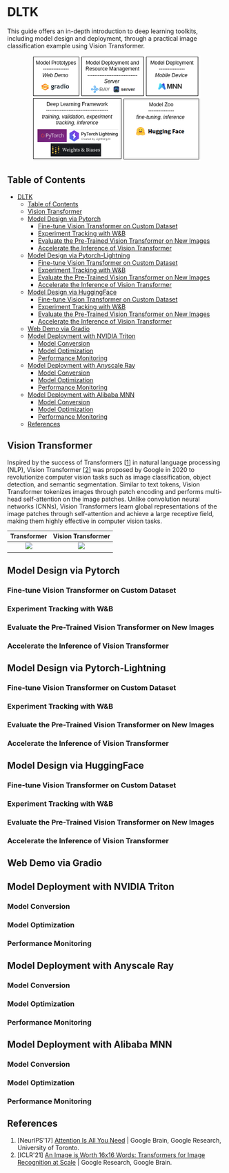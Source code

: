 # DLTK
This guide offers an in-depth introduction to deep learning toolkits, including model design and deployment, through a practical image classification example using Vision Transformer.

<p align="center">
  <img src="https://github.com/Jason-cs18/DLTK/blob/main/imgs/dlsys_outline.png" />
</p>

## Table of Contents
- [DLTK](#dltk)
  - [Table of Contents](#table-of-contents)
  - [Vision Transformer](#vision-transformer)
  - [Model Design via Pytorch](#model-design-via-pytorch)
    - [Fine-tune Vision Transformer on Custom Dataset](#fine-tune-vision-transformer-on-custom-dataset)
    - [Experiment Tracking with W\&B](#experiment-tracking-with-wb)
    - [Evaluate the Pre-Trained Vision Transformer on New Images](#evaluate-the-pre-trained-vision-transformer-on-new-images)
    - [Accelerate the Inference of Vision Transformer](#accelerate-the-inference-of-vision-transformer)
  - [Model Design via Pytorch-Lightning](#model-design-via-pytorch-lightning)
    - [Fine-tune Vision Transformer on Custom Dataset](#fine-tune-vision-transformer-on-custom-dataset-1)
    - [Experiment Tracking with W\&B](#experiment-tracking-with-wb-1)
    - [Evaluate the Pre-Trained Vision Transformer on New Images](#evaluate-the-pre-trained-vision-transformer-on-new-images-1)
    - [Accelerate the Inference of Vision Transformer](#accelerate-the-inference-of-vision-transformer-1)
  - [Model Design via HuggingFace](#model-design-via-huggingface)
    - [Fine-tune Vision Transformer on Custom Dataset](#fine-tune-vision-transformer-on-custom-dataset-2)
    - [Experiment Tracking with W\&B](#experiment-tracking-with-wb-2)
    - [Evaluate the Pre-Trained Vision Transformer on New Images](#evaluate-the-pre-trained-vision-transformer-on-new-images-2)
    - [Accelerate the Inference of Vision Transformer](#accelerate-the-inference-of-vision-transformer-2)
  - [Web Demo via Gradio](#web-demo-via-gradio)
  - [Model Deployment with NVIDIA Triton](#model-deployment-with-nvidia-triton)
    - [Model Conversion](#model-conversion)
    - [Model Optimization](#model-optimization)
    - [Performance Monitoring](#performance-monitoring)
  - [Model Deployment with Anyscale Ray](#model-deployment-with-anyscale-ray)
    - [Model Conversion](#model-conversion-1)
    - [Model Optimization](#model-optimization-1)
    - [Performance Monitoring](#performance-monitoring-1)
  - [Model Deployment with Alibaba MNN](#model-deployment-with-alibaba-mnn)
    - [Model Conversion](#model-conversion-2)
    - [Model Optimization](#model-optimization-2)
    - [Performance Monitoring](#performance-monitoring-2)
  - [References](#references)

## Vision Transformer
 Inspired by the success of Transformers [[1](#references)] in natural language processing (NLP), Vision Transformer [[2](#references)] was proposed by Google in 2020 to revolutionize computer vision tasks such as image classification, object detection, and semantic segmentation. Similar to text tokens, Vision Transformer tokenizes images through patch encoding and performs multi-head self-attention on the image patches. Unlike convolution neural networks (CNNs), Vision Transformers learn global representations of the image patches through self-attention and achieve a large receptive field, making them highly effective in computer vision tasks.

|Transformer|Vision Transformer|
|:---:|:---:|
|![](https://camo.githubusercontent.com/022f6ad1b0745d754a8c6cb474a8bd458b0de4d028558607456387a347b78d80/68747470733a2f2f64326c2e61692f5f696d616765732f7472616e73666f726d65722e737667)|![](https://camo.githubusercontent.com/5c9e02651b64a9113981be3d72942564778bee4b86a5211ad59d452da8f30a1f/68747470733a2f2f64326c2e61692f5f696d616765732f7669742e737667)|

## Model Design via Pytorch

### Fine-tune Vision Transformer on Custom Dataset

### Experiment Tracking with W&B

### Evaluate the Pre-Trained Vision Transformer on New Images

### Accelerate the Inference of Vision Transformer

## Model Design via Pytorch-Lightning

### Fine-tune Vision Transformer on Custom Dataset

### Experiment Tracking with W&B

### Evaluate the Pre-Trained Vision Transformer on New Images

### Accelerate the Inference of Vision Transformer

## Model Design via HuggingFace

### Fine-tune Vision Transformer on Custom Dataset

### Experiment Tracking with W&B

### Evaluate the Pre-Trained Vision Transformer on New Images

### Accelerate the Inference of Vision Transformer

## Web Demo via Gradio

## Model Deployment with NVIDIA Triton

### Model Conversion

### Model Optimization

### Performance Monitoring

## Model Deployment with Anyscale Ray

### Model Conversion

### Model Optimization

### Performance Monitoring

## Model Deployment with Alibaba MNN

### Model Conversion

### Model Optimization

### Performance Monitoring

## References
1. [NeurIPS'17] [Attention Is All You Need](https://proceedings.neurips.cc/paper_files/paper/2017/file/3f5ee243547dee91fbd053c1c4a845aa-Paper.pdf) | Google Brain, Google Research, University of Toronto.
2. [ICLR'21] [An Image is Worth 16x16 Words: Transformers for Image Recognition at Scale](https://openreview.net/pdf?id=YicbFdNTTy) | Google Research, Google Brain.